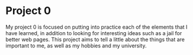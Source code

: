 # Project 0

My project 0 is focused on putting into practice each of the elements that I have learned, in addition to looking for interesting ideas such as a jail for better web pages. This project aims to tell a little about the things that are important to me, as well as my hobbies and my university.
